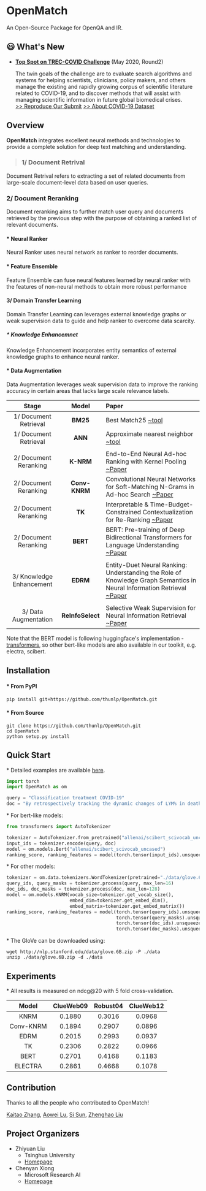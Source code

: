 # OpenMatch
An Open-Source Package for OpenQA and IR.

## 😃 What's New
* **[Top Spot on TREC-COVID Challenge](https://ir.nist.gov/covidSubmit/about.html)** (May 2020, Round2)

  The twin goals of the challenge are to evaluate search algorithms and systems for helping scientists, clinicians, policy makers, and others manage the existing and rapidly growing corpus of scientific literature related to COVID-19, and to discover methods that will assist with managing scientific information in future global biomedical crises. \
  [>> Reproduce Our Submit](./docs/experiments-treccovid.md) [>> About COVID-19 Dataset](https://www.semanticscholar.org/cord19)

## Overview
**OpenMatch** integrates excellent neural methods and technologies to provide a complete solution for deep text matching and understanding.

> ### **1/ Document Retrival**
<!-- ### **1/ Document Retrival** -->

  Document Retrival refers to extracting a set of related documents from large-scale document-level data based on user queries.
<!--
  Document retrival is the process of associating document with user query allowing it to be easily found and retrieved later. -->

### **2/ Document Reranking**

Document reranking aims to further match user query and documents retrieved by the previous step with the purpose of obtaining a ranked list of relevant documents.

#### **\* Neural Ranker**

Neural Ranker uses neural network as ranker to reorder documents.


#### **\* Feature Ensemble**

Feature Ensemble can fuse neural features learned by neural ranker with the features of non-neural methods to obtain more robust performance

#### **3/ Domain Transfer Learning**

  Domain Transfer Learning can leverages external knowledge graphs or weak supervision data to guide and help ranker to overcome data scarcity.

##### **\* Knowledge Enhancemnet**

  Knowledge Enhancement incorporates entity semantics of external knowledge graphs to enhance neural ranker.

#### **\* Data Augmentation**

  Data Augmentation leverages weak supervision data to improve the ranking accuracy in certain areas that lacks large scale relevance labels.


  |Stage|Model|Paper|
  |:----:|:----:|:----|
  |1/ Document Retrieval|**BM25**|Best Match25 [~tool](https://github.com/castorini/anserini)|
  |1/ Document Retrieval|**ANN**|Approximate nearest neighbor [~tool](https://github.com/facebookresearch/faiss)|
  ||
  |2/ Document Reranking|**K-NRM**|End-to-End Neural Ad-hoc Ranking with Kernel Pooling [~Paper](https://dl.acm.org/doi/pdf/10.1145/3077136.3080809)|
  |2/ Document Reranking|**Conv-KNRM**|Convolutional Neural Networks for Soft-Matching N-Grams in Ad-hoc Search [~Paper](https://dl.acm.org/doi/pdf/10.1145/3159652.3159659)|
  |2/ Document Reranking|**TK**|Interpretable & Time-Budget-Constrained Contextualization for Re-Ranking [~Paper](https://arxiv.org/pdf/1912.01385.pdf)|
  |2/ Document Reranking|**BERT**|BERT: Pre-training of Deep Bidirectional Transformers for Language Understanding [~Paper](https://arxiv.org/pdf/1810.04805.pdf)|
  ||
  |3/ Knowledge Enhancement|**EDRM**|Entity-Duet Neural Ranking: Understanding the Role of Knowledge Graph Semantics in Neural Information Retrieval [~Paper](https://arxiv.org/pdf/1805.07591.pdf)|
  ||
  |3/ Data Augmentation|**ReInfoSelect**|Selective Weak Supervision for Neural Information Retrieval [~Paper](https://arxiv.org/pdf/2001.10382v1.pdf)|

  Note that the BERT model is following huggingface's implementation - [transformers](https://github.com/huggingface/transformers), so other bert-like models are also available in our toolkit, e.g. electra, scibert.

## Installation

#### \* From PyPI

```
pip install git+https://github.com/thunlp/OpenMatch.git
```

#### \* From Source
```
git clone https://github.com/thunlp/OpenMatch.git
cd OpenMatch
python setup.py install
```

## Quick Start

\*  Detailed examples are available [here](./docs/openmatch.md).

```python
import torch
import OpenMatch as om

query = "Classification treatment COVID-19"
doc = "By retrospectively tracking the dynamic changes of LYM% in death cases and cured cases, this study suggests that lymphocyte count is an effective and reliable indicator for disease classification and prognosis in COVID-19 patients."
```

\*  For bert-like models:

```python
from transformers import AutoTokenizer

tokenizer = AutoTokenizer.from_pretrained("allenai/scibert_scivocab_uncased")
input_ids = tokenizer.encode(query, doc)
model = om.models.Bert("allenai/scibert_scivocab_uncased")
ranking_score, ranking_features = model(torch.tensor(input_ids).unsqueeze(0))
```

\*  For other models:

```python
tokenizer = om.data.tokenizers.WordTokenizer(pretrained="./data/glove.6B.300d.txt")
query_ids, query_masks = tokenizer.process(query, max_len=16)
doc_ids, doc_masks = tokenizer.process(doc, max_len=128)
model = om.models.KNRM(vocab_size=tokenizer.get_vocab_size(),
                       embed_dim=tokenizer.get_embed_dim(),
                       embed_matrix=tokenizer.get_embed_matrix())
ranking_score, ranking_features = model(torch.tensor(query_ids).unsqueeze(0),
                                        torch.tensor(query_masks).unsqueeze(0),
                                        torch.tensor(doc_ids).unsqueeze(0),
                                        torch.tensor(doc_masks).unsqueeze(0))
```

\*  The GloVe can be downloaded using:

```
wget http://nlp.stanford.edu/data/glove.6B.zip -P ./data
unzip ./data/glove.6B.zip -d ./data
```

## Experiments
\* All results is measured on ndcg@20 with 5 fold cross-validation.

  |Model|ClueWeb09|Robust04|ClueWeb12|
  |:---:|:-------:|:------:|:-------:|
  |KNRM|0.1880|0.3016|0.0968|
  |Conv-KNRM|0.1894|0.2907|0.0896|
  |EDRM|0.2015|0.2993|0.0937|
  |TK|0.2306|0.2822|0.0966|
  |BERT|0.2701|0.4168|0.1183|
  |ELECTRA|0.2861|0.4668|0.1078|


## Contribution
Thanks to all the people who contributed to OpenMatch!

[Kaitao Zhang](https://github.com/zkt12), [Aowei Lu](https://github.com/LAW991224), [Si Sun](https://github.com/SunSiShining), [Zhenghao Liu](http://nlp.csai.tsinghua.edu.cn/~lzh/)

## Project Organizers
- Zhiyuan Liu
  * Tsinghua University
  * [Homepage](http://nlp.csai.tsinghua.edu.cn/~lzy/)
- Chenyan Xiong
  * Microsoft Research AI
  * [Homepage](https://www.microsoft.com/en-us/research/people/cxiong/)
